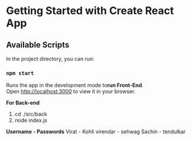# Getting Started with Create React App

## Available Scripts

In the project directory, you can run:

### `npm start`
 
Runs the app in the development mode to**run Front-End**.\
Open [http://localhost:3000](http://localhost:3000) to view it in your browser.

**For Back-end**
1.  cd ./src/back
2.  node index.js 

**Username - Passwords**
Virat   -   Kohli
virendar -  sehwag
Sachin    - tendulkar
